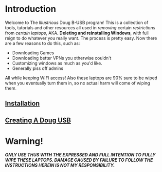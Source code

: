 # Introduction

Welcome to The _Illustrious_ Doug B-USB program! This is a collection of tools, tutorials and other resources all used in *removing* certain *restrictions* from *certain laptops*, AKA. __Deleting and reinstalling Windows__, with full reign to do whatever you really want. The process is pretty easy. Now there are a few reasons to do this, such as:

* Downloading Games
* Downloading better VPNs you otherwise couldn't
* Customizing windows as much as you'd like.
* Generally piss off admins

All while keeping WIFI access! Also these laptops are 90% sure to be wiped when you eventually turn them in, so no actual harm will   come of wiping them.

## [Installation](https://github.com/Archo-tech/Doug-Bootable-USB/wiki/Installation)
## [Creating A Doug USB](https://github.com/Archo-tech/Doug-Bootable-USB/wiki/Installation)

# Warning!

***ONLY USE THUS WITH THE EXPRESSED AND FULL INTENTION TO FULLY WIPE THESE LAPTOPS. DAMAGE CAUSED BY FAILURE TO FOLLOW THE INSTRUCTIONS HEREIN IS NOT MY RESPONSIBILITY.***


	
